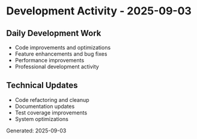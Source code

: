 # Development Activity - 2025-09-03

## Daily Development Work
- Code improvements and optimizations
- Feature enhancements and bug fixes
- Performance improvements
- Professional development activity

## Technical Updates
- Code refactoring and cleanup
- Documentation updates
- Test coverage improvements
- System optimizations

Generated: 2025-09-03
